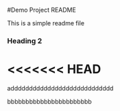 #Demo Project README

This is a simple readme file

### Heading 2
<<<<<<< HEAD
=======

adddddddddddddddddddddddddddd

bbbbbbbbbbbbbbbbbbbbbbb

